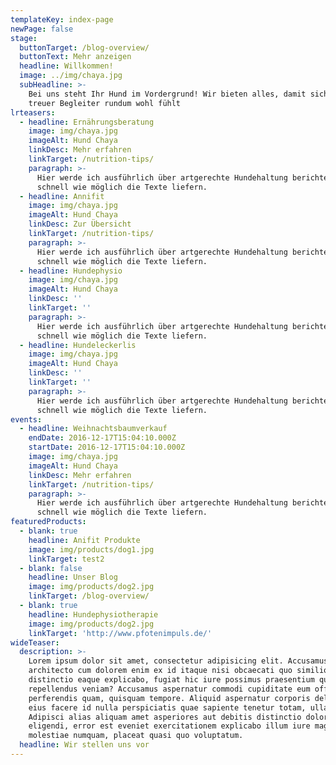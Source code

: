 ```yaml
---
templateKey: index-page
newPage: false
stage:
  buttonTarget: /blog-overview/
  buttonText: Mehr anzeigen
  headline: Willkommen!
  image: ../img/chaya.jpg
  subHeadline: >-
    Bei uns steht Ihr Hund im Vordergrund! Wir bieten alles, damit sich Ihr
    treuer Begleiter rundum wohl fühlt
lrteasers:
  - headline: Ernährungsberatung
    image: img/chaya.jpg
    imageAlt: Hund Chaya
    linkDesc: Mehr erfahren
    linkTarget: /nutrition-tips/
    paragraph: >-
      Hier werde ich ausführlich über artgerechte Hundehaltung berichten und so
      schnell wie möglich die Texte liefern.
  - headline: Annifit
    image: img/chaya.jpg
    imageAlt: Hund Chaya
    linkDesc: Zur Übersicht
    linkTarget: /nutrition-tips/
    paragraph: >-
      Hier werde ich ausführlich über artgerechte Hundehaltung berichten und so
      schnell wie möglich die Texte liefern.
  - headline: Hundephysio
    image: img/chaya.jpg
    imageAlt: Hund Chaya
    linkDesc: ''
    linkTarget: ''
    paragraph: >-
      Hier werde ich ausführlich über artgerechte Hundehaltung berichten und so
      schnell wie möglich die Texte liefern.
  - headline: Hundeleckerlis
    image: img/chaya.jpg
    imageAlt: Hund Chaya
    linkDesc: ''
    linkTarget: ''
    paragraph: >-
      Hier werde ich ausführlich über artgerechte Hundehaltung berichten und so
      schnell wie möglich die Texte liefern.
events:
  - headline: Weihnachtsbaumverkauf
    endDate: 2016-12-17T15:04:10.000Z
    startDate: 2016-12-17T15:04:10.000Z
    image: img/chaya.jpg
    imageAlt: Hund Chaya
    linkDesc: Mehr erfahren
    linkTarget: /nutrition-tips/
    paragraph: >-
      Hier werde ich ausführlich über artgerechte Hundehaltung berichten und so
      schnell wie möglich die Texte liefern.
featuredProducts:
  - blank: true
    headline: Anifit Produkte
    image: img/products/dog1.jpg
    linkTarget: test2
  - blank: false
    headline: Unser Blog
    image: img/products/dog2.jpg
    linkTarget: /blog-overview/
  - blank: true
    headline: Hundephysiotherapie
    image: img/products/dog2.jpg
    linkTarget: 'http://www.pfotenimpuls.de/'
wideTeaser:
  description: >-
    Lorem ipsum dolor sit amet, consectetur adipisicing elit. Accusamus
    architecto cum dolorem enim ex id itaque nisi obcaecati quo similique! Amet
    distinctio eaque explicabo, fugiat hic iure possimus praesentium quibusdam
    repellendus veniam? Accusamus aspernatur commodi cupiditate eum officiis
    perferendis quam, quisquam tempore. Aliquid aspernatur corporis deleniti
    eius facere id nulla perspiciatis quae sapiente tenetur totam, ullam!
    Adipisci alias aliquam amet asperiores aut debitis distinctio dolor
    eligendi, error est eveniet exercitationem explicabo illum iure magnam
    molestiae numquam, placeat quasi quo voluptatum.
  headline: Wir stellen uns vor
---
```


